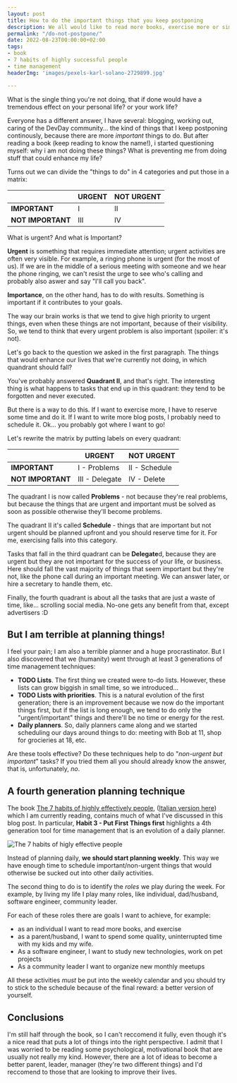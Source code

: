 ```yaml
---
layout: post
title: How to do the important things that you keep postponing
description: We all would like to read more books, exercise more or simply get better habits. But what is preventing us from doing them? In this article I explain how we can better schedule our tasks in order to fix our life.
permalink: "/do-not-postpone/"
date: 2022-08-23T00:00:00+02:00
tags:
- book
- 7 habits of highly successful people
- time management
headerImg: 'images/pexels-karl-solano-2729899.jpg'

---
```

What is the single thing you're not doing, that if done would have a tremendous effect on your personal life? or your work life?

Everyone has a different answer, I have several: blogging, working out, caring of the DevDay community... the kind of things that I keep postponing continously, because there are more _important_ things to do. But after reading a book (keep reading to know the name!), i started questioning myself: why i am not doing these things? What is preventing me from doing stuff that could enhance my life?

Turns out we can divide the "things to do" in 4 categories and put those in a matrix:

|   | URGENT  | NOT URGENT  |
| --- | --- | ---- | 
| **IMPORTANT** |  I   | II |  
| **NOT IMPORTANT** | III | IV  |

What is urgent? And what is Important? 

**Urgent** is something that requires immediate attention; urgent activities are often very visible. For example, a ringing phone is urgent (for the most of us). If we are in the middle of a serious meeting with someone and we hear the phone ringing, we can't resist the urge to see who's calling and probably also aswer and say "I'll call you back". 

**Importance**, on the other hand, has to do with results. Something is important if it contributes to your goals. 

The way our brain works is that we tend to give high priority to urgent things, even when these things are not important, because of their visibility. So, we tend to think that every urgent problem is also important (spoiler: it's not).

Let's go back to the question we asked in the first paragraph. The things that would enhance our lives that we're currently not doing, in which quandrant should fall? 

You've probably answered **Quadrant II**, and that's right. The interesting thing is what happens to tasks that end up in this quadrant: they tend to be forgotten and never executed.

But there is a way to do this. If I want to exercise more, I have to reserve some time and do it. If I want to write more blog posts, I probably need to schedule it. Ok... you probably got where I want to go! 

Let's rewrite the matrix by putting labels on every quadrant: 

|   | URGENT  | NOT URGENT  |
| --- | --- | ---- | 
| **IMPORTANT** |  I - Problems  | II - Schedule |  
| **NOT IMPORTANT** | III - Delegate | IV - Delete |

The quadrant I is now called **Problems** - not because they're real problems, but because the things that are urgent and important must be solved as soon as possible otherwise they'll become problems. 

The quadrant II it's called **Schedule** - things that are important but not urgent should be planned upfront and you should reserve time for it. For me, exercising falls into this category.

Tasks that fall in the third quadrant can be **Delegate**d, because they are urgent but they are not important for the success of your life, or business. Here should fall the vast majority of things that seem important but they're not, like the phone call during an important meeting. We can answer later, or hire a secretary to handle them, etc. 

Finally, the fourth quadrant is about all the tasks that are just a waste of time, like... scrolling social media. No-one gets any benefit from that, except advertisers :D

## But I am terrible at planning things!

I feel your pain; I am also a terrible planner and a huge procrastinator. But I also discovered that we (humanity) went through at least 3 generations of time management techniques: 

- **TODO Lists**. The first thing we created were to-do lists. However, these lists can grow biggish in small time, so we introduced... 
- **TODO Lists with priorities**. This is a natural evolution of the first generation; there is an improvement because we now do the important things first, but if the list is long enough, we tend to do only the "urgent/important" things and there'll be no time or energy for the rest. 
- **Daily planners**. So, daily planners came along and we started scheduling our days around things to do: meeting with Bob at 11, shop for grocieries at 18, etc. 

Are these tools effective? Do these techniques help to do "*non-urgent but important*" tasks? If you tried them all you should already know the answer, that is, unfortunately, _no_.

## A fourth generation planning technique

The book [The 7 habits of highly effectively people](https://www.amazon.it/Habits-Highly-Effective-People-Anniversary/dp/1471195201/ref=sr_1_2?keywords=the+7+habits+of+highly+effective+people+italiano&qid=1661244590&sprefix=the+7+habits%2Caps%2C111&sr=8-2), ([Italian version here](https://www.amazon.it/regole-successo-habits-effective-people/dp/8835117798/ref=sr_1_1?keywords=the+7+habits+of+highly+effective+people+italiano&qid=1661245519&sprefix=the+7+habits%2Caps%2C111&sr=8-1)) which I am currently reading, contains much of what I've discussed in this blog post. In particular, **Habit 3 - Put First Things first** highlights a 4th generation tool for time management that is an evolution of a daily planner. 

![The 7 habits of higly effective people](https://ik.imagekit.io/xthvogziier/tr:w-300/images/7-habits-effective-people.jpg)

Instead of planning daily, **we should start planning weekly**. This way we have enough time to schedule important/non-urgent things that would otherwise be sucked out into other daily activities. 

The second thing to do is to identify the _roles_ we play during the week. For example, by living my life I play many roles, like individual, dad/husband, software engineer, community leader. 

For each of these roles there are goals I want to achieve, for example:
-  as an individual I want to read more books, and exercise
-  as a parent/husband, I want to spend some quality, uninterrupted time with my kids and my wife. 
-  As a software engineer, I want to study new technologies, work on pet projects
-  As a community leader I want to organize new monthly meetups 

All these activities _must_ be put into the weekly calendar and you should try to stick to the schedule because of the final reward: a better version of yourself.

## Conclusions 

I'm still half through the book, so I can't reccomend it fully, even though it's a nice read that puts a lot of things into the right perspective. I admit that I was worried to be reading some psychological, motivational book that are usually not really my kind. However, there are a lot of ideas to become a better parent, leader, manager (they're two different things) and I'd reccomend to those that are looking to improve their lives.

